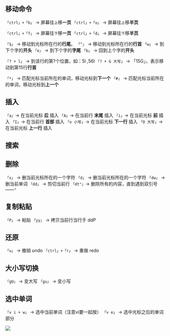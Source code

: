 ## 移动命令
`「ctrl」+「b」` → 屏幕往`上`移**一页**
`「ctrl」+「u」` → 屏幕往`上`移**半页**

`「ctrl」+「f」` → 屏幕往`下`移**一页**
`「ctrl」+「d」` → 屏幕往`下`移**半页**


`「$」` → 移动到光标所在行的**行尾**。
`「^」` → 移动到光标所在行的**行首**
`「w」` → 到下个字的**开头**
`「e」` → 到下个字的**字尾**
`「b」` → 回到上个字的**开头**

`「? + l」` → 到该行的第?个位置，如：5l ,56l
`「? + G 大写」` → 「15G」，表示移动到第15行**行首**

`「*」` → 匹配光标当前所在的单词，移动光标到**下一个**
`「#」` → 匹配光标当前所在的单词，移动光标到**上一个**

## 插入
`「a」`→ 在当前光标 **后** 插入
`「A」`→ 在当前行 **末尾** 插入
`「i」`→ 在当前光标 **前** 插入
`「I」`→ 在当前行 **首部** 插入
`「o 小写」`→ 在当前光标 **下一行** 插入
`「O 大写」`→ 在当前光标 **上一行** 插入

## 搜索



## 删除
`「x」` → 删当前光标所在的一个字符
`「d」` → 删当前光标所在的一个字符
`「dw」` → 删当前单词
`「dd」` → 剪切当前行
`「dt"」`→ 删除所有的内容，直到遇到双引号——`"`

## 复制粘贴
`「P」` → 粘贴
`「yy」` → 拷贝当前行当行于 ddP

## 还原
`「u」` → 撤销  undo
`「ctrl」+「r」` → 重做 redo

## 大小写切换
`「gU」` → 变大写
`「gu」` → 变小写

## 选中单词
`「v i + w」` → 选中当前单词（注意vi要一起按）
`「v e」` → 选中光标之后的单词部分

![](http://images.cnblogs.com/cnblogs_com/itech/192594/vim.jpg)

